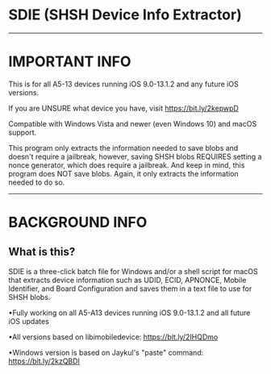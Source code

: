 # SDIE (SHSH Device Info Extractor)

--------------------------------------------------------------------------------------------------------------------------------------------------------------------

# IMPORTANT INFO

This is for all A5-13 devices running iOS 9.0-13.1.2 and any future iOS versions.

If you are UNSURE what device you have, visit https://bit.ly/2kepwpD

Compatible with Windows Vista and newer (even Windows 10) and macOS support.

This program only extracts the information needed to save blobs and doesn't require a jailbreak, however, saving SHSH blobs REQUIRES setting a nonce generator, which does require a jailbreak. And keep in mind, this program does NOT save blobs. Again, it only extracts the information needed to do so.

--------------------------------------------------------------------------------------------------------------------------------------------------------------------

# BACKGROUND INFO
## What is this? 

SDIE is a three-click batch file for Windows and/or a shell script for macOS that extracts device information such as UDID, ECID, APNONCE, Mobile Identifier, and Board Configuration and saves them in a text file to use for SHSH blobs.

•Fully working on all A5-A13 devices running iOS 9.0-13.1.2 and all future iOS updates 

•All versions based on libimobiledevice: https://bit.ly/2IHQDmo

•Windows version is based on Jaykul's "paste" command: https://bit.ly/2kzQBDI
